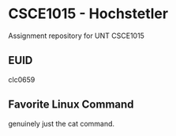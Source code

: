 # CSCE1015 - Hochstetler
Assignment repository for UNT CSCE1015
## EUID
clc0659

## Favorite Linux Command
genuinely just the cat command.
